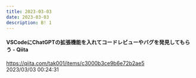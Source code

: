 ```yaml
---
title: 2023-03-03
date: 2023-03-03
description: B! 1
---
```


#### VSCodeにChatGPTの拡張機能を入れてコードレビューやバグを発見してもらう - Qiita
https://qiita.com/tak001/items/c3000b3ce9b6e72b2ae5<br>
2023/03/03 00:24:31<br>


